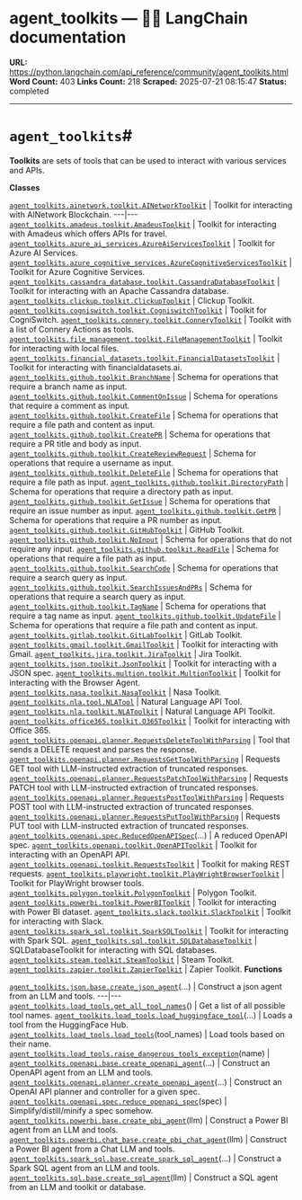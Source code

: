 # agent_toolkits — 🦜🔗 LangChain  documentation

**URL:** https://python.langchain.com/api_reference/community/agent_toolkits.html
**Word Count:** 403
**Links Count:** 218
**Scraped:** 2025-07-21 08:15:47
**Status:** completed

---

# `agent_toolkits`\#

**Toolkits** are sets of tools that can be used to interact with various services and APIs.

**Classes**

[`agent_toolkits.ainetwork.toolkit.AINetworkToolkit`](https://python.langchain.com/api_reference/community/agent_toolkits/langchain_community.agent_toolkits.ainetwork.toolkit.AINetworkToolkit.html#langchain_community.agent_toolkits.ainetwork.toolkit.AINetworkToolkit "langchain_community.agent_toolkits.ainetwork.toolkit.AINetworkToolkit") | Toolkit for interacting with AINetwork Blockchain.   ---|---   [`agent_toolkits.amadeus.toolkit.AmadeusToolkit`](https://python.langchain.com/api_reference/community/agent_toolkits/langchain_community.agent_toolkits.amadeus.toolkit.AmadeusToolkit.html#langchain_community.agent_toolkits.amadeus.toolkit.AmadeusToolkit "langchain_community.agent_toolkits.amadeus.toolkit.AmadeusToolkit") | Toolkit for interacting with Amadeus which offers APIs for travel.   [`agent_toolkits.azure_ai_services.AzureAiServicesToolkit`](https://python.langchain.com/api_reference/community/agent_toolkits/langchain_community.agent_toolkits.azure_ai_services.AzureAiServicesToolkit.html#langchain_community.agent_toolkits.azure_ai_services.AzureAiServicesToolkit "langchain_community.agent_toolkits.azure_ai_services.AzureAiServicesToolkit") | Toolkit for Azure AI Services.   [`agent_toolkits.azure_cognitive_services.AzureCognitiveServicesToolkit`](https://python.langchain.com/api_reference/community/agent_toolkits/langchain_community.agent_toolkits.azure_cognitive_services.AzureCognitiveServicesToolkit.html#langchain_community.agent_toolkits.azure_cognitive_services.AzureCognitiveServicesToolkit "langchain_community.agent_toolkits.azure_cognitive_services.AzureCognitiveServicesToolkit") | Toolkit for Azure Cognitive Services.   [`agent_toolkits.cassandra_database.toolkit.CassandraDatabaseToolkit`](https://python.langchain.com/api_reference/community/agent_toolkits/langchain_community.agent_toolkits.cassandra_database.toolkit.CassandraDatabaseToolkit.html#langchain_community.agent_toolkits.cassandra_database.toolkit.CassandraDatabaseToolkit "langchain_community.agent_toolkits.cassandra_database.toolkit.CassandraDatabaseToolkit") | Toolkit for interacting with an Apache Cassandra database.   [`agent_toolkits.clickup.toolkit.ClickupToolkit`](https://python.langchain.com/api_reference/community/agent_toolkits/langchain_community.agent_toolkits.clickup.toolkit.ClickupToolkit.html#langchain_community.agent_toolkits.clickup.toolkit.ClickupToolkit "langchain_community.agent_toolkits.clickup.toolkit.ClickupToolkit") | Clickup Toolkit.   [`agent_toolkits.cogniswitch.toolkit.CogniswitchToolkit`](https://python.langchain.com/api_reference/community/agent_toolkits/langchain_community.agent_toolkits.cogniswitch.toolkit.CogniswitchToolkit.html#langchain_community.agent_toolkits.cogniswitch.toolkit.CogniswitchToolkit "langchain_community.agent_toolkits.cogniswitch.toolkit.CogniswitchToolkit") | Toolkit for CogniSwitch.   [`agent_toolkits.connery.toolkit.ConneryToolkit`](https://python.langchain.com/api_reference/community/agent_toolkits/langchain_community.agent_toolkits.connery.toolkit.ConneryToolkit.html#langchain_community.agent_toolkits.connery.toolkit.ConneryToolkit "langchain_community.agent_toolkits.connery.toolkit.ConneryToolkit") | Toolkit with a list of Connery Actions as tools.   [`agent_toolkits.file_management.toolkit.FileManagementToolkit`](https://python.langchain.com/api_reference/community/agent_toolkits/langchain_community.agent_toolkits.file_management.toolkit.FileManagementToolkit.html#langchain_community.agent_toolkits.file_management.toolkit.FileManagementToolkit "langchain_community.agent_toolkits.file_management.toolkit.FileManagementToolkit") | Toolkit for interacting with local files.   [`agent_toolkits.financial_datasets.toolkit.FinancialDatasetsToolkit`](https://python.langchain.com/api_reference/community/agent_toolkits/langchain_community.agent_toolkits.financial_datasets.toolkit.FinancialDatasetsToolkit.html#langchain_community.agent_toolkits.financial_datasets.toolkit.FinancialDatasetsToolkit "langchain_community.agent_toolkits.financial_datasets.toolkit.FinancialDatasetsToolkit") | Toolkit for interacting with financialdatasets.ai.   [`agent_toolkits.github.toolkit.BranchName`](https://python.langchain.com/api_reference/community/agent_toolkits/langchain_community.agent_toolkits.github.toolkit.BranchName.html#langchain_community.agent_toolkits.github.toolkit.BranchName "langchain_community.agent_toolkits.github.toolkit.BranchName") | Schema for operations that require a branch name as input.   [`agent_toolkits.github.toolkit.CommentOnIssue`](https://python.langchain.com/api_reference/community/agent_toolkits/langchain_community.agent_toolkits.github.toolkit.CommentOnIssue.html#langchain_community.agent_toolkits.github.toolkit.CommentOnIssue "langchain_community.agent_toolkits.github.toolkit.CommentOnIssue") | Schema for operations that require a comment as input.   [`agent_toolkits.github.toolkit.CreateFile`](https://python.langchain.com/api_reference/community/agent_toolkits/langchain_community.agent_toolkits.github.toolkit.CreateFile.html#langchain_community.agent_toolkits.github.toolkit.CreateFile "langchain_community.agent_toolkits.github.toolkit.CreateFile") | Schema for operations that require a file path and content as input.   [`agent_toolkits.github.toolkit.CreatePR`](https://python.langchain.com/api_reference/community/agent_toolkits/langchain_community.agent_toolkits.github.toolkit.CreatePR.html#langchain_community.agent_toolkits.github.toolkit.CreatePR "langchain_community.agent_toolkits.github.toolkit.CreatePR") | Schema for operations that require a PR title and body as input.   [`agent_toolkits.github.toolkit.CreateReviewRequest`](https://python.langchain.com/api_reference/community/agent_toolkits/langchain_community.agent_toolkits.github.toolkit.CreateReviewRequest.html#langchain_community.agent_toolkits.github.toolkit.CreateReviewRequest "langchain_community.agent_toolkits.github.toolkit.CreateReviewRequest") | Schema for operations that require a username as input.   [`agent_toolkits.github.toolkit.DeleteFile`](https://python.langchain.com/api_reference/community/agent_toolkits/langchain_community.agent_toolkits.github.toolkit.DeleteFile.html#langchain_community.agent_toolkits.github.toolkit.DeleteFile "langchain_community.agent_toolkits.github.toolkit.DeleteFile") | Schema for operations that require a file path as input.   [`agent_toolkits.github.toolkit.DirectoryPath`](https://python.langchain.com/api_reference/community/agent_toolkits/langchain_community.agent_toolkits.github.toolkit.DirectoryPath.html#langchain_community.agent_toolkits.github.toolkit.DirectoryPath "langchain_community.agent_toolkits.github.toolkit.DirectoryPath") | Schema for operations that require a directory path as input.   [`agent_toolkits.github.toolkit.GetIssue`](https://python.langchain.com/api_reference/community/agent_toolkits/langchain_community.agent_toolkits.github.toolkit.GetIssue.html#langchain_community.agent_toolkits.github.toolkit.GetIssue "langchain_community.agent_toolkits.github.toolkit.GetIssue") | Schema for operations that require an issue number as input.   [`agent_toolkits.github.toolkit.GetPR`](https://python.langchain.com/api_reference/community/agent_toolkits/langchain_community.agent_toolkits.github.toolkit.GetPR.html#langchain_community.agent_toolkits.github.toolkit.GetPR "langchain_community.agent_toolkits.github.toolkit.GetPR") | Schema for operations that require a PR number as input.   [`agent_toolkits.github.toolkit.GitHubToolkit`](https://python.langchain.com/api_reference/community/agent_toolkits/langchain_community.agent_toolkits.github.toolkit.GitHubToolkit.html#langchain_community.agent_toolkits.github.toolkit.GitHubToolkit "langchain_community.agent_toolkits.github.toolkit.GitHubToolkit") | GitHub Toolkit.   [`agent_toolkits.github.toolkit.NoInput`](https://python.langchain.com/api_reference/community/agent_toolkits/langchain_community.agent_toolkits.github.toolkit.NoInput.html#langchain_community.agent_toolkits.github.toolkit.NoInput "langchain_community.agent_toolkits.github.toolkit.NoInput") | Schema for operations that do not require any input.   [`agent_toolkits.github.toolkit.ReadFile`](https://python.langchain.com/api_reference/community/agent_toolkits/langchain_community.agent_toolkits.github.toolkit.ReadFile.html#langchain_community.agent_toolkits.github.toolkit.ReadFile "langchain_community.agent_toolkits.github.toolkit.ReadFile") | Schema for operations that require a file path as input.   [`agent_toolkits.github.toolkit.SearchCode`](https://python.langchain.com/api_reference/community/agent_toolkits/langchain_community.agent_toolkits.github.toolkit.SearchCode.html#langchain_community.agent_toolkits.github.toolkit.SearchCode "langchain_community.agent_toolkits.github.toolkit.SearchCode") | Schema for operations that require a search query as input.   [`agent_toolkits.github.toolkit.SearchIssuesAndPRs`](https://python.langchain.com/api_reference/community/agent_toolkits/langchain_community.agent_toolkits.github.toolkit.SearchIssuesAndPRs.html#langchain_community.agent_toolkits.github.toolkit.SearchIssuesAndPRs "langchain_community.agent_toolkits.github.toolkit.SearchIssuesAndPRs") | Schema for operations that require a search query as input.   [`agent_toolkits.github.toolkit.TagName`](https://python.langchain.com/api_reference/community/agent_toolkits/langchain_community.agent_toolkits.github.toolkit.TagName.html#langchain_community.agent_toolkits.github.toolkit.TagName "langchain_community.agent_toolkits.github.toolkit.TagName") | Schema for operations that require a tag name as input.   [`agent_toolkits.github.toolkit.UpdateFile`](https://python.langchain.com/api_reference/community/agent_toolkits/langchain_community.agent_toolkits.github.toolkit.UpdateFile.html#langchain_community.agent_toolkits.github.toolkit.UpdateFile "langchain_community.agent_toolkits.github.toolkit.UpdateFile") | Schema for operations that require a file path and content as input.   [`agent_toolkits.gitlab.toolkit.GitLabToolkit`](https://python.langchain.com/api_reference/community/agent_toolkits/langchain_community.agent_toolkits.gitlab.toolkit.GitLabToolkit.html#langchain_community.agent_toolkits.gitlab.toolkit.GitLabToolkit "langchain_community.agent_toolkits.gitlab.toolkit.GitLabToolkit") | GitLab Toolkit.   [`agent_toolkits.gmail.toolkit.GmailToolkit`](https://python.langchain.com/api_reference/community/agent_toolkits/langchain_community.agent_toolkits.gmail.toolkit.GmailToolkit.html#langchain_community.agent_toolkits.gmail.toolkit.GmailToolkit "langchain_community.agent_toolkits.gmail.toolkit.GmailToolkit") | Toolkit for interacting with Gmail.   [`agent_toolkits.jira.toolkit.JiraToolkit`](https://python.langchain.com/api_reference/community/agent_toolkits/langchain_community.agent_toolkits.jira.toolkit.JiraToolkit.html#langchain_community.agent_toolkits.jira.toolkit.JiraToolkit "langchain_community.agent_toolkits.jira.toolkit.JiraToolkit") | Jira Toolkit.   [`agent_toolkits.json.toolkit.JsonToolkit`](https://python.langchain.com/api_reference/community/agent_toolkits/langchain_community.agent_toolkits.json.toolkit.JsonToolkit.html#langchain_community.agent_toolkits.json.toolkit.JsonToolkit "langchain_community.agent_toolkits.json.toolkit.JsonToolkit") | Toolkit for interacting with a JSON spec.   [`agent_toolkits.multion.toolkit.MultionToolkit`](https://python.langchain.com/api_reference/community/agent_toolkits/langchain_community.agent_toolkits.multion.toolkit.MultionToolkit.html#langchain_community.agent_toolkits.multion.toolkit.MultionToolkit "langchain_community.agent_toolkits.multion.toolkit.MultionToolkit") | Toolkit for interacting with the Browser Agent.   [`agent_toolkits.nasa.toolkit.NasaToolkit`](https://python.langchain.com/api_reference/community/agent_toolkits/langchain_community.agent_toolkits.nasa.toolkit.NasaToolkit.html#langchain_community.agent_toolkits.nasa.toolkit.NasaToolkit "langchain_community.agent_toolkits.nasa.toolkit.NasaToolkit") | Nasa Toolkit.   [`agent_toolkits.nla.tool.NLATool`](https://python.langchain.com/api_reference/community/agent_toolkits/langchain_community.agent_toolkits.nla.tool.NLATool.html#langchain_community.agent_toolkits.nla.tool.NLATool "langchain_community.agent_toolkits.nla.tool.NLATool") | Natural Language API Tool.   [`agent_toolkits.nla.toolkit.NLAToolkit`](https://python.langchain.com/api_reference/community/agent_toolkits/langchain_community.agent_toolkits.nla.toolkit.NLAToolkit.html#langchain_community.agent_toolkits.nla.toolkit.NLAToolkit "langchain_community.agent_toolkits.nla.toolkit.NLAToolkit") | Natural Language API Toolkit.   [`agent_toolkits.office365.toolkit.O365Toolkit`](https://python.langchain.com/api_reference/community/agent_toolkits/langchain_community.agent_toolkits.office365.toolkit.O365Toolkit.html#langchain_community.agent_toolkits.office365.toolkit.O365Toolkit "langchain_community.agent_toolkits.office365.toolkit.O365Toolkit") | Toolkit for interacting with Office 365.   [`agent_toolkits.openapi.planner.RequestsDeleteToolWithParsing`](https://python.langchain.com/api_reference/community/agent_toolkits/langchain_community.agent_toolkits.openapi.planner.RequestsDeleteToolWithParsing.html#langchain_community.agent_toolkits.openapi.planner.RequestsDeleteToolWithParsing "langchain_community.agent_toolkits.openapi.planner.RequestsDeleteToolWithParsing") | Tool that sends a DELETE request and parses the response.   [`agent_toolkits.openapi.planner.RequestsGetToolWithParsing`](https://python.langchain.com/api_reference/community/agent_toolkits/langchain_community.agent_toolkits.openapi.planner.RequestsGetToolWithParsing.html#langchain_community.agent_toolkits.openapi.planner.RequestsGetToolWithParsing "langchain_community.agent_toolkits.openapi.planner.RequestsGetToolWithParsing") | Requests GET tool with LLM-instructed extraction of truncated responses.   [`agent_toolkits.openapi.planner.RequestsPatchToolWithParsing`](https://python.langchain.com/api_reference/community/agent_toolkits/langchain_community.agent_toolkits.openapi.planner.RequestsPatchToolWithParsing.html#langchain_community.agent_toolkits.openapi.planner.RequestsPatchToolWithParsing "langchain_community.agent_toolkits.openapi.planner.RequestsPatchToolWithParsing") | Requests PATCH tool with LLM-instructed extraction of truncated responses.   [`agent_toolkits.openapi.planner.RequestsPostToolWithParsing`](https://python.langchain.com/api_reference/community/agent_toolkits/langchain_community.agent_toolkits.openapi.planner.RequestsPostToolWithParsing.html#langchain_community.agent_toolkits.openapi.planner.RequestsPostToolWithParsing "langchain_community.agent_toolkits.openapi.planner.RequestsPostToolWithParsing") | Requests POST tool with LLM-instructed extraction of truncated responses.   [`agent_toolkits.openapi.planner.RequestsPutToolWithParsing`](https://python.langchain.com/api_reference/community/agent_toolkits/langchain_community.agent_toolkits.openapi.planner.RequestsPutToolWithParsing.html#langchain_community.agent_toolkits.openapi.planner.RequestsPutToolWithParsing "langchain_community.agent_toolkits.openapi.planner.RequestsPutToolWithParsing") | Requests PUT tool with LLM-instructed extraction of truncated responses.   [`agent_toolkits.openapi.spec.ReducedOpenAPISpec`](https://python.langchain.com/api_reference/community/agent_toolkits/langchain_community.agent_toolkits.openapi.spec.ReducedOpenAPISpec.html#langchain_community.agent_toolkits.openapi.spec.ReducedOpenAPISpec "langchain_community.agent_toolkits.openapi.spec.ReducedOpenAPISpec")\(...\) | A reduced OpenAPI spec.   [`agent_toolkits.openapi.toolkit.OpenAPIToolkit`](https://python.langchain.com/api_reference/community/agent_toolkits/langchain_community.agent_toolkits.openapi.toolkit.OpenAPIToolkit.html#langchain_community.agent_toolkits.openapi.toolkit.OpenAPIToolkit "langchain_community.agent_toolkits.openapi.toolkit.OpenAPIToolkit") | Toolkit for interacting with an OpenAPI API.   [`agent_toolkits.openapi.toolkit.RequestsToolkit`](https://python.langchain.com/api_reference/community/agent_toolkits/langchain_community.agent_toolkits.openapi.toolkit.RequestsToolkit.html#langchain_community.agent_toolkits.openapi.toolkit.RequestsToolkit "langchain_community.agent_toolkits.openapi.toolkit.RequestsToolkit") | Toolkit for making REST requests.   [`agent_toolkits.playwright.toolkit.PlayWrightBrowserToolkit`](https://python.langchain.com/api_reference/community/agent_toolkits/langchain_community.agent_toolkits.playwright.toolkit.PlayWrightBrowserToolkit.html#langchain_community.agent_toolkits.playwright.toolkit.PlayWrightBrowserToolkit "langchain_community.agent_toolkits.playwright.toolkit.PlayWrightBrowserToolkit") | Toolkit for PlayWright browser tools.   [`agent_toolkits.polygon.toolkit.PolygonToolkit`](https://python.langchain.com/api_reference/community/agent_toolkits/langchain_community.agent_toolkits.polygon.toolkit.PolygonToolkit.html#langchain_community.agent_toolkits.polygon.toolkit.PolygonToolkit "langchain_community.agent_toolkits.polygon.toolkit.PolygonToolkit") | Polygon Toolkit.   [`agent_toolkits.powerbi.toolkit.PowerBIToolkit`](https://python.langchain.com/api_reference/community/agent_toolkits/langchain_community.agent_toolkits.powerbi.toolkit.PowerBIToolkit.html#langchain_community.agent_toolkits.powerbi.toolkit.PowerBIToolkit "langchain_community.agent_toolkits.powerbi.toolkit.PowerBIToolkit") | Toolkit for interacting with Power BI dataset.   [`agent_toolkits.slack.toolkit.SlackToolkit`](https://python.langchain.com/api_reference/community/agent_toolkits/langchain_community.agent_toolkits.slack.toolkit.SlackToolkit.html#langchain_community.agent_toolkits.slack.toolkit.SlackToolkit "langchain_community.agent_toolkits.slack.toolkit.SlackToolkit") | Toolkit for interacting with Slack.   [`agent_toolkits.spark_sql.toolkit.SparkSQLToolkit`](https://python.langchain.com/api_reference/community/agent_toolkits/langchain_community.agent_toolkits.spark_sql.toolkit.SparkSQLToolkit.html#langchain_community.agent_toolkits.spark_sql.toolkit.SparkSQLToolkit "langchain_community.agent_toolkits.spark_sql.toolkit.SparkSQLToolkit") | Toolkit for interacting with Spark SQL.   [`agent_toolkits.sql.toolkit.SQLDatabaseToolkit`](https://python.langchain.com/api_reference/community/agent_toolkits/langchain_community.agent_toolkits.sql.toolkit.SQLDatabaseToolkit.html#langchain_community.agent_toolkits.sql.toolkit.SQLDatabaseToolkit "langchain_community.agent_toolkits.sql.toolkit.SQLDatabaseToolkit") | SQLDatabaseToolkit for interacting with SQL databases.   [`agent_toolkits.steam.toolkit.SteamToolkit`](https://python.langchain.com/api_reference/community/agent_toolkits/langchain_community.agent_toolkits.steam.toolkit.SteamToolkit.html#langchain_community.agent_toolkits.steam.toolkit.SteamToolkit "langchain_community.agent_toolkits.steam.toolkit.SteamToolkit") | Steam Toolkit.   [`agent_toolkits.zapier.toolkit.ZapierToolkit`](https://python.langchain.com/api_reference/community/agent_toolkits/langchain_community.agent_toolkits.zapier.toolkit.ZapierToolkit.html#langchain_community.agent_toolkits.zapier.toolkit.ZapierToolkit "langchain_community.agent_toolkits.zapier.toolkit.ZapierToolkit") | Zapier Toolkit.      **Functions**

[`agent_toolkits.json.base.create_json_agent`](https://python.langchain.com/api_reference/community/agent_toolkits/langchain_community.agent_toolkits.json.base.create_json_agent.html#langchain_community.agent_toolkits.json.base.create_json_agent "langchain_community.agent_toolkits.json.base.create_json_agent")\(...\) | Construct a json agent from an LLM and tools.   ---|---   [`agent_toolkits.load_tools.get_all_tool_names`](https://python.langchain.com/api_reference/community/agent_toolkits/langchain_community.agent_toolkits.load_tools.get_all_tool_names.html#langchain_community.agent_toolkits.load_tools.get_all_tool_names "langchain_community.agent_toolkits.load_tools.get_all_tool_names")\(\) | Get a list of all possible tool names.   [`agent_toolkits.load_tools.load_huggingface_tool`](https://python.langchain.com/api_reference/community/agent_toolkits/langchain_community.agent_toolkits.load_tools.load_huggingface_tool.html#langchain_community.agent_toolkits.load_tools.load_huggingface_tool "langchain_community.agent_toolkits.load_tools.load_huggingface_tool")\(...\) | Loads a tool from the HuggingFace Hub.   [`agent_toolkits.load_tools.load_tools`](https://python.langchain.com/api_reference/community/agent_toolkits/langchain_community.agent_toolkits.load_tools.load_tools.html#langchain_community.agent_toolkits.load_tools.load_tools "langchain_community.agent_toolkits.load_tools.load_tools")\(tool\_names\) | Load tools based on their name.   [`agent_toolkits.load_tools.raise_dangerous_tools_exception`](https://python.langchain.com/api_reference/community/agent_toolkits/langchain_community.agent_toolkits.load_tools.raise_dangerous_tools_exception.html#langchain_community.agent_toolkits.load_tools.raise_dangerous_tools_exception "langchain_community.agent_toolkits.load_tools.raise_dangerous_tools_exception")\(name\) |    [`agent_toolkits.openapi.base.create_openapi_agent`](https://python.langchain.com/api_reference/community/agent_toolkits/langchain_community.agent_toolkits.openapi.base.create_openapi_agent.html#langchain_community.agent_toolkits.openapi.base.create_openapi_agent "langchain_community.agent_toolkits.openapi.base.create_openapi_agent")\(...\) | Construct an OpenAPI agent from an LLM and tools.   [`agent_toolkits.openapi.planner.create_openapi_agent`](https://python.langchain.com/api_reference/community/agent_toolkits/langchain_community.agent_toolkits.openapi.planner.create_openapi_agent.html#langchain_community.agent_toolkits.openapi.planner.create_openapi_agent "langchain_community.agent_toolkits.openapi.planner.create_openapi_agent")\(...\) | Construct an OpenAI API planner and controller for a given spec.   [`agent_toolkits.openapi.spec.reduce_openapi_spec`](https://python.langchain.com/api_reference/community/agent_toolkits/langchain_community.agent_toolkits.openapi.spec.reduce_openapi_spec.html#langchain_community.agent_toolkits.openapi.spec.reduce_openapi_spec "langchain_community.agent_toolkits.openapi.spec.reduce_openapi_spec")\(spec\) | Simplify/distill/minify a spec somehow.   [`agent_toolkits.powerbi.base.create_pbi_agent`](https://python.langchain.com/api_reference/community/agent_toolkits/langchain_community.agent_toolkits.powerbi.base.create_pbi_agent.html#langchain_community.agent_toolkits.powerbi.base.create_pbi_agent "langchain_community.agent_toolkits.powerbi.base.create_pbi_agent")\(llm\) | Construct a Power BI agent from an LLM and tools.   [`agent_toolkits.powerbi.chat_base.create_pbi_chat_agent`](https://python.langchain.com/api_reference/community/agent_toolkits/langchain_community.agent_toolkits.powerbi.chat_base.create_pbi_chat_agent.html#langchain_community.agent_toolkits.powerbi.chat_base.create_pbi_chat_agent "langchain_community.agent_toolkits.powerbi.chat_base.create_pbi_chat_agent")\(llm\) | Construct a Power BI agent from a Chat LLM and tools.   [`agent_toolkits.spark_sql.base.create_spark_sql_agent`](https://python.langchain.com/api_reference/community/agent_toolkits/langchain_community.agent_toolkits.spark_sql.base.create_spark_sql_agent.html#langchain_community.agent_toolkits.spark_sql.base.create_spark_sql_agent "langchain_community.agent_toolkits.spark_sql.base.create_spark_sql_agent")\(...\) | Construct a Spark SQL agent from an LLM and tools.   [`agent_toolkits.sql.base.create_sql_agent`](https://python.langchain.com/api_reference/community/agent_toolkits/langchain_community.agent_toolkits.sql.base.create_sql_agent.html#langchain_community.agent_toolkits.sql.base.create_sql_agent "langchain_community.agent_toolkits.sql.base.create_sql_agent")\(llm\) | Construct a SQL agent from an LLM and toolkit or database.